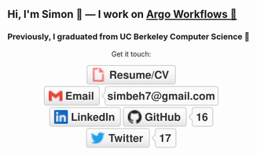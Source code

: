 ## Hi, I'm Simon 🌵 — I work on [Argo Workflows 🦑](https://github.com/argoproj/argo-workflows)

### Previously, I graduated from UC Berkeley Computer Science 🐻

<p align="center">
	Get it touch:
</p>

<p align="center">
    <a href="https://s3.us-west-2.amazonaws.com/secure.notion-static.com/1fe342b0-571a-4e1f-a6d9-49900fbd4387/cv.pdf?X-Amz-Algorithm=AWS4-HMAC-SHA256&X-Amz-Credential=AKIAT73L2G45O3KS52Y5%2F20210312%2Fus-west-2%2Fs3%2Faws4_request&X-Amz-Date=20210312T173145Z&X-Amz-Expires=86400&X-Amz-Signature=125d636826b573a5c0b46254a70d6a27200c3ad7b29057ec11d301b0eeb6d7df&X-Amz-SignedHeaders=host&response-content-disposition=filename%20%3D%22public_cv.pdf%22"><img src="img/cv.svg" alt="Resume/CV"></a>
	<a href="mailto:simbeh7@gmail.com"><img src="img/gmail.svg" alt="Email"></a>
	<a href="https://www.linkedin.com/in/sbehar"><img src="img/linkedin.svg" alt="LinkedIn"></a>
	<a href="https://github.com/simster7"><img src="img/github.svg" alt="GitHub"></a>
	<a href="https://twitter.com/simster7"><img src="img/twitter.svg" alt="Twitter"></a>
</p>
